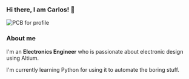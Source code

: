 ### Hi there, I am Carlos! :wave:

![PCB for profile](https://github.com/PatrickAngel0208/PatrickAngel0208/blob/master/profile_image.png?raw=true)


### About me 

I'm an **Electronics Engineer** who is passionate about electronic design using Altium. 

I'm currently learning Python for using it to automate the boring stuff. 
